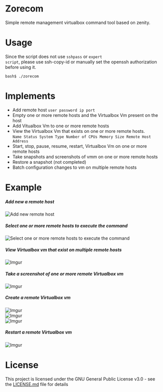 # Zorecom
Simple remote management virtualbox command tool based on zenity.

# Usage
Since the script does not use <code>sshpass</code> or <code>expert script</code>, please use ssh-copy-id or manually set the openssh authorization before using it.

<code>bash$ ./zorecom</code>

# Implements
* Add remote host <code>user password ip port</code>
* Empty one or more remote hosts and the Virtualbox Vm present on the host
* Add Vitualbox Vm to one or more remote hosts
* View the Virtualbox Vm that exists on one or more remote hosts.<br/>
<code>Name Status System Type Number of CPUs Memory Size Remote Host Address</code>
* Start, stop, pause, resume, restart, Virtualbox Vm on one or more remote hosts
* Take snapshots and screenshots of vmm on one or more remote hosts
* Restore a snapshot (not completed)
* Batch configuration changes to vm on multiple remote hosts

# Example
##### Add new a remote host
![Add new remote host](https://i.imgur.com/rXUCTH2.png)
##### Select one or more remote hosts to execute the command
![Select one or more remote hosts to execute the command](https://i.imgur.com/JPdKhmC.png)
##### View Virtualbox vm that exist on multiple remote hosts
![Imgur](https://i.imgur.com/3pBUZwj.png)

##### Take a screenshot of one or more remote Virtualbox vm
![Imgur](https://i.imgur.com/4Ew580l.png)

##### Create a remote Virtualbox vm
![Imgur](https://i.imgur.com/6b9lkii.png)<br/>
![Imgur](https://i.imgur.com/m2bsvEW.png)<br/>
![Imgur](https://i.imgur.com/2JdlIYP.png)

##### Restart a remote Virtualbox vm

![Imgur](https://i.imgur.com/0iTDnSg.png)
# License
This project is licensed under the GNU General Public License v3.0 - see the [LICENSE.md](https://github.com/ZoZhang/Zorecom/blob/master/LICENSE) file for details

